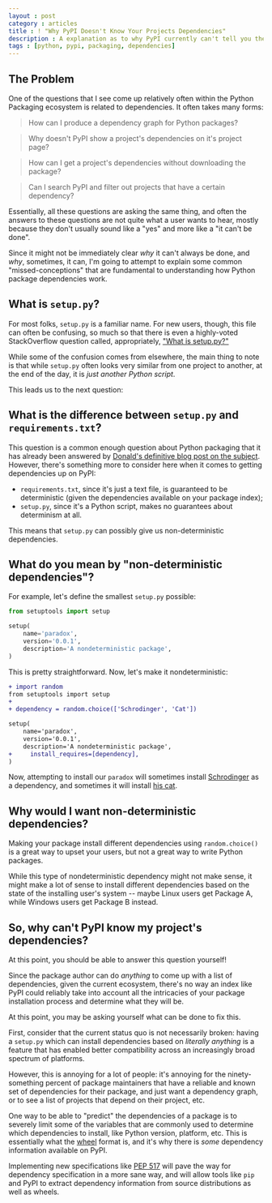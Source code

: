 ```yaml
---
layout : post
category : articles
title : ! "Why PyPI Doesn't Know Your Projects Dependencies"
description : A explanation as to why PyPI currently can't tell you the dependencies of a given project
tags : [python, pypi, packaging, dependencies]
---
```


## The Problem
One of the questions that I see come up relatively often within the Python
Packaging ecosystem is related to dependencies. It often takes many forms:

> How can I produce a dependency graph for Python packages?

> Why doesn't PyPI show a project's dependencies on it's project page?

> How can I get a project's dependencies without downloading the package?

> Can I search PyPI and filter out projects that have a certain dependency?

Essentially, all these questions are asking the same thing, and often the
answers to these questions are not quite what a user wants to hear, mostly
because they don't usually sound like a "yes" and more like a "it can't be
done".

Since it might not be immediately clear _why_ it can't always be done, and
_why_, sometimes, it can, I'm going to attempt to explain some common
"missed-conceptions" that are fundamental to understanding how Python package
dependencies work.

## What is `setup.py`?

For most folks, `setup.py` is a familiar name. For new users, though, this file
can often be confusing, so much so that there is even a highly-voted
StackOverflow question called, appropriately, ["What is
setup.py?"](https://stackoverflow.com/questions/1471994/what-is-setup-py)

While some of the confusion comes from elsewhere, the main thing to note is
that while `setup.py` often looks very similar from one project to another, at
the end of the day, it is _just another Python script_.

This leads us to the next question:

## What is the difference between `setup.py` and `requirements.txt`?

This question is a common enough question about Python packaging that it has
already been answered by [Donald's definitive blog post on the
subject](https://caremad.io/posts/2013/07/setup-vs-requirement/). However,
there's something more to consider here when it comes to getting dependencies
up on PyPI:

* `requirements.txt`, since it's just a text file, is guaranteed to be
  deterministic (given the dependencies available on your package index);
* `setup.py`, since it's a Python script, makes no guarantees about determinism
  at all.

This means that `setup.py` can possibly give us non-deterministic dependencies.

## What do you mean by "non-deterministic dependencies"?

For example, let's define the smallest `setup.py` possible:

```python
from setuptools import setup

setup(
    name='paradox',
    version='0.0.1',
    description='A nondeterministic package',
)
```

This is pretty straightforward. Now, let's make it nondeterministic:

```diff
+ import random
from setuptools import setup
+
+ dependency = random.choice(['Schrodinger', 'Cat'])

setup(
    name='paradox',
    version='0.0.1',
    description='A nondeterministic package',
+     install_requires=[dependency],
)
```

Now, attempting to install our `paradox` will sometimes install
[Schrodinger](https://pypi.org/project/schrodinger/) as a dependency, and
sometimes it will install [his cat](https://pypi.org/project/cat/).

## Why would I want non-deterministic dependencies?

Making your package install different dependencies using `random.choice()` is a
great way to upset your users, but not a great way to write Python packages.

While this type of nondeterministic dependency might not make sense, it might
make a lot of sense to install different dependencies based on the state of the
installing user's system -- maybe Linux users get Package A, while Windows
users get Package B instead.

## So, why can't PyPI know my project's dependencies?

At this point, you should be able to answer this question yourself!

Since the package author can do _anything_ to come up with a list of
dependencies, given the current ecosystem, there's no way an index like PyPI
could reliably take into account all the intricacies of your package
installation process and determine what they will be.

At this point, you may be asking yourself what can be done to fix this.

First, consider that the current status quo is not necessarily broken: having a
`setup.py` which can install dependencies based on _literally anything_ is a
feature that has enabled better compatibility across an increasingly broad
spectrum of platforms.

However, this is annoying for a lot of people: it's annoying for the
ninety-something percent of package maintainers that have a reliable and known
set of dependencies for their package, and just want a dependency graph, or to
see a list of projects that depend on their project, etc.

One way to be able to "predict" the dependencies of a package is to severely
limit some of the variables that are commonly used to determine which
dependencies to install, like Python version, platform, etc. This is
essentially what the [wheel](https://www.python.org/dev/peps/pep-0427/) format
is, and it's why there is _some_ dependency information available on PyPI.

Implementing new specifications like [PEP
517](https://www.python.org/dev/peps/pep-0517/) will pave the way for
dependency specification in a more sane way, and will allow tools like `pip`
and PyPI to extract dependency information from source distributions as well as
wheels.
